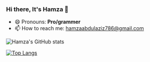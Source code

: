 ### Hi there, It's Hamza 👋

<!--
**hamzaazizofficial/hamzaazizofficial** is a ✨ _special_ ✨ repository because its `README.md` (this file) appears on your GitHub profile.

Here are some ideas to get you started:

- 🔭 I’m currently working on ...
- 🌱 I’m currently learning ...
- 👯 I’m looking to collaborate on ...
- 🤔 I’m looking for help with ...
- 💬 Ask me about ...
- 📫 How to reach me: ...
- 😄 Pronouns: ...
- ⚡ Fun fact: ...
-->
- 😄 Pronouns: **Pro/grammer**
- 📫 How to reach me: hamzaabdulaziz786@gmail.com

<!-- ![GitHub Stats](https://github-readme-stats.vercel.app/api?username=hamzaazizofficial&theme=radical) -->

![Hamza's GitHub stats](https://github-readme-stats.vercel.app/api?username=hamzaazizofficial&show_icons=true&theme=dracula)

[![Top Langs](https://github-readme-stats.vercel.app/api/top-langs/?username=hamzaazizofficial&layout=compact)](https://github.com/anuraghazra/github-readme-stats)
